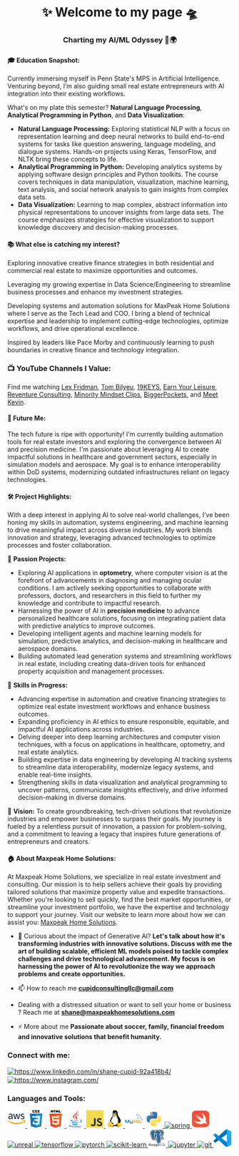 <h1 align="center">✨ Welcome to my page 🛸</h1>
<h3 align="center">Charting my AI/ML Odyssey 🌱🌍</h3>

<h4 align="left">🎓 Education Snapshot:</h4>
<p>Currently immersing myself in Penn State's MPS in Artificial Intelligence. Venturing beyond, I’m also guiding small real estate entrepreneurs with AI integration into their existing workflows.</p>

<p>What's on my plate this semester? <strong>Natural Language Processing</strong>, <strong>Analytical Programming in Python</strong>, and <strong>Data Visualization</strong>:</p>
<ul>
  <li><strong>Natural Language Processing:</strong> Exploring statistical NLP with a focus on representation learning and deep neural networks to build end-to-end systems for tasks like question answering, language modeling, and dialogue systems. Hands-on projects using Keras, TensorFlow, and NLTK bring these concepts to life.</li>
  <li><strong>Analytical Programming in Python:</strong> Developing analytics systems by applying software design principles and Python toolkits. The course covers techniques in data manipulation, visualization, machine learning, text analysis, and social network analysis to gain insights from complex data sets.</li>
  <li><strong>Data Visualization:</strong> Learning to map complex, abstract information into physical representations to uncover insights from large data sets. The course emphasizes strategies for effective visualization to support knowledge discovery and decision-making processes.</li>
</ul>

<h4 align="left">📚 What else is catching my interest? </h4>
<p>Exploring innovative creative finance strategies in both residential and commercial real estate to maximize opportunities and outcomes.</p>
<p>Leveraging my growing expertise in Data Science/Engineering to streamline business processes and enhance my investment strategies.</p>
<p>Developing systems and automation solutions for MaxPeak Home Solutions where I serve as the Tech Lead and COO. I bring a blend of technical expertise and leadership to implement cutting-edge technologies, optimize workflows, and drive operational excellence.</p>
<p>Inspired by leaders like Pace Morby and continuously learning to push boundaries in creative finance and technology integration.</p>

<h3 align="left">📺 YouTube Channels I Value:</h3>
<p>Find me watching <a href="https://www.youtube.com/@lexfridman" target="_blank">Lex Fridman</a>, <a href="https://www.youtube.com/@TomBilyeu" target="_blank">Tom Bilyeu</a>, <a href="https://www.youtube.com/@19KEYS" target="_blank">19KEYS</a>, <a href="https://www.youtube.com/@EarnYourLeisure" target="_blank">Earn Your Leisure</a>, <a href="https://www.youtube.com/@ReventureConsulting" target="_blank">Reventure Consulting</a>, <a href="https://www.youtube.com/@MinorityMindsetClips" target="_blank">Minority Mindset Clips</a>, <a href="https://www.youtube.com/@biggerpockets" target="_blank">BiggerPockets</a>, and <a href="https://www.youtube.com/@MeetKevin" target="_blank">Meet Kevin</a>.</p>

<h4 align="left">🎯 Future Me:</h4>
<p>The tech future is ripe with opportunity! I'm currently building automation tools for real estate investors and exploring the convergence between AI and precision medicine. I'm passionate about leveraging AI to create impactful solutions in healthcare and government sectors, especially in simulation models and aerospace. My goal is to enhance interoperability within DoD systems, modernizing outdated infrastructures reliant on legacy technologies.</p>

<h4 align="left">🛠 Project Highlights:</h4>
<p>With a deep interest in applying AI to solve real-world challenges, I’ve been honing my skills in automation, systems engineering, and machine learning to drive meaningful impact across diverse industries. My work blends innovation and strategy, leveraging advanced technologies to optimize processes and foster collaboration.</p>

<p>🔭 <strong>Passion Projects:</strong></p>
<ul>
  <li>Exploring AI applications in <strong>optometry</strong>, where computer vision is at the forefront of advancements in diagnosing and managing ocular conditions. I am actively seeking opportunities to collaborate with professors, doctors, and researchers in this field to further my knowledge and contribute to impactful research.</li>
  <li>Harnessing the power of AI in <strong>precision medicine</strong> to advance personalized healthcare solutions, focusing on integrating patient data with predictive analytics to improve outcomes.</li>
  <li>Developing intelligent agents and machine learning models for simulation, predictive analytics, and decision-making in healthcare and aerospace domains.</li>
  <li>Building automated lead generation systems and streamlining workflows in real estate, including creating data-driven tools for enhanced property acquisition and management processes.</li>
</ul>

<p>🌱 <strong>Skills in Progress:</strong></p>
<ul>
  <li>Advancing expertise in automation and creative financing strategies to optimize real estate investment workflows and enhance business outcomes.</li>
  <li>Expanding proficiency in AI ethics to ensure responsible, equitable, and impactful AI applications across industries.</li>
  <li>Delving deeper into deep learning architectures and computer vision techniques, with a focus on applications in healthcare, optometry, and real estate analytics.</li>
  <li>Building expertise in data engineering by developing AI tracking systems to streamline data interoperability, modernize legacy systems, and enable real-time insights.</li>
  <li>Strengthening skills in data visualization and analytical programming to uncover patterns, communicate insights effectively, and drive informed decision-making in diverse domains.</li>
</ul>

<p>👀 <strong>Vision:</strong> To create groundbreaking, tech-driven solutions that revolutionize industries and empower businesses to surpass their goals. My journey is fueled by a relentless pursuit of innovation, a passion for problem-solving, and a commitment to leaving a legacy that inspires future generations of entrepreneurs and creators.</p>

<h4 align="left">🏠 About Maxpeak Home Solutions:</h4>
<p>At Maxpeak Home Solutions, we specialize in real estate investment and consulting. Our mission is to help sellers achieve their goals by providing tailored solutions that maximize property value and expedite transactions. Whether you're looking to sell quickly, find the best market opportunities, or streamline your investment portfolio, we have the expertise and technology to support your journey. Visit our website to learn more about how we can assist you: <a href="https://www.buyer.maxpeakconsulting.com/home785706" target="_blank">Maxpeak Home Solutions</a>.</p>

- 💬 Curious about the impact of Generative AI? **Let's talk about how it's transforming industries with innovative solutions. Discuss with me the art of building scalable, efficient ML models poised to tackle complex challenges and drive technological advancement. My focus is on harnessing the power of AI to revolutionize the way we approach problems and create opportunities.**

- 📫 How to reach me **cupidconsultingllc@gmail.com**
- Dealing with a distressed situation or want to sell your home or business ? Reach me at **shane@maxpeakhomesolutions.com**

- ⚡ More about me **Passionate about soccer, family, financial freedom and innovative solutions that benefit humanity.**

<h3 align="left">Connect with me:</h3>
<p align="left">
<a href="https://linkedin.com/in/https://www.linkedin.com/in/shane-cupid-92a418b4/" target="blank"><img align="center" src="https://raw.githubusercontent.com/rahuldkjain/github-profile-readme-generator/master/src/images/icons/Social/linked-in-alt.svg" alt="https://www.linkedin.com/in/shane-cupid-92a418b4/" height="30" width="40" /></a>
<a href="https://instagram.com/https://www.instagram.com/" target="blank"><img align="center" src="https://raw.githubusercontent.com/rahuldkjain/github-profile-readme-generator/master/src/images/icons/Social/instagram.svg" alt="https://www.instagram.com/" height="30" width="40" /></a>
</p>

<h3 align="left">Languages and Tools:</h3>
<p align="left"> <a href="https://aws.amazon.com" target="_blank" rel="noreferrer"> <img src="https://raw.githubusercontent.com/devicons/devicon/master/icons/amazonwebservices/amazonwebservices-original-wordmark.svg" alt="aws" width="40" height="40"/> </a> <a href="https://www.w3schools.com/css/" target="_blank" rel="noreferrer"> <img src="https://raw.githubusercontent.com/devicons/devicon/master/icons/css3/css3-original-wordmark.svg" alt="css3" width="40" height="40"/> </a> <a href="https://www.w3.org/html/" target="_blank" rel="noreferrer"> <img src="https://raw.githubusercontent.com/devicons/devicon/master/icons/html5/html5-original-wordmark.svg" alt="html5" width="40" height="40"/> </a> <a href="https://www.java.com" target="_blank" rel="noreferrer"> <img src="https://raw.githubusercontent.com/devicons/devicon/master/icons/java/java-original.svg" alt="java" width="40" height="40"/> </a> <a href="https://developer.mozilla.org/en-US/docs/Web/JavaScript" target="_blank" rel="noreferrer"> <img src="https://raw.githubusercontent.com/devicons/devicon/master/icons/javascript/javascript-original.svg" alt="javascript" width="40" height="40"/> </a> <a href="https://www.linux.org/" target="_blank" rel="noreferrer"> <img src="https://raw.githubusercontent.com/devicons/devicon/master/icons/linux/linux-original.svg" alt="linux" width="40" height="40"/> </a> <a href="https://www.mysql.com/" target="_blank" rel="noreferrer"> <img src="https://raw.githubusercontent.com/devicons/devicon/master/icons/mysql/mysql-original-wordmark.svg" alt="mysql" width="40" height="40"/> </a> <a href="https://www.python.org" target="_blank" rel="noreferrer"> <img src="https://raw.githubusercontent.com/devicons/devicon/master/icons/python/python-original.svg" alt="python" width="40" height="40"/> </a> <a href="https://spring.io/" target="_blank" rel="noreferrer"> <img src="https://www.vectorlogo.zone/logos/springio/springio-icon.svg" alt="spring" width="40" height="40"/> </a> <a href="https://developer.apple.com/swift/" target="_blank" rel="noreferrer"> <img src="https://raw.githubusercontent.com/devicons/devicon/master/icons/swift/swift-original.svg" alt="swift" width="40" height="40"/> </a> <a href="https://unrealengine.com/" target="_blank" rel="noreferrer"> <img src="https://raw.githubusercontent.com/kenangundogan/fontisto/036b7eca71aab1bef8e6a0518f7329f13ed62f6b/icons/svg/brand/unreal-engine.svg" alt="unreal" width="40" height="40"/> </a>
<a href="https://www.tensorflow.org/" target="_blank" rel="noreferrer"> <img src="https://www.vectorlogo.zone/logos/tensorflow/tensorflow-icon.svg" alt="tensorflow" width="40" height="40"/> </a>
<a href="https://pytorch.org/" target="_blank" rel="noreferrer"> <img src="https://www.vectorlogo.zone/logos/pytorch/pytorch-icon.svg" alt="pytorch" width="40" height="40"/> </a>
<a href="https://scikit-learn.org/" target="_blank" rel="noreferrer"> <img src="https://upload.wikimedia.org/wikipedia/commons/0/05/Scikit_learn_logo_small.svg" alt="scikit-learn" width="40" height="40"/> </a>
<a href="https://www.postgresql.org/" target="_blank" rel="noreferrer"> <img src="https://raw.githubusercontent.com/devicons/devicon/master/icons/postgresql/postgresql-original-wordmark.svg" alt="postgresql" width="40" height="40"/> </a>
<a href="https://jupyter.org/" target="_blank" rel="noreferrer"> <img src="https://www.vectorlogo.zone/logos/jupyter/jupyter-icon.svg" alt="jupyter" width="40" height="40"/> </a>
<a href="https://git-scm.com/" target="_blank" rel="noreferrer"> <img src="https://www.vectorlogo.zone/logos/git-scm/git-scm-icon.svg" alt="git" width="40" height="40"/> </a>
<a href="https://code.visualstudio.com/" target="_blank" rel="noreferrer"> <img src="https://raw.githubusercontent.com/devicons/devicon/master/icons/vscode/vscode-original.svg" alt="vscode" width="40" height="40"/> </a>
</p>
